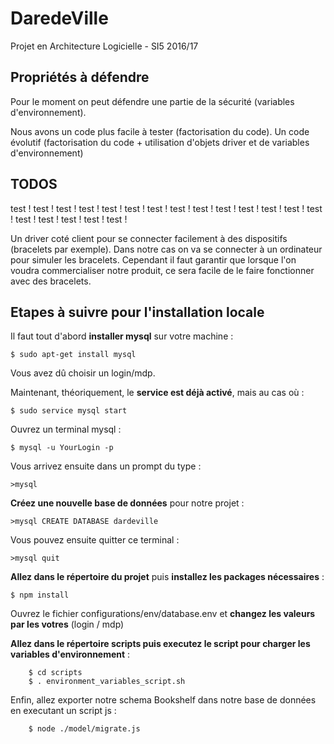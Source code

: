 # DaredeVille
Projet en Architecture Logicielle - SI5 2016/17

## Propriétés à défendre

Pour le moment on peut défendre une partie de la sécurité (variables d'environnement). 

Nous avons un code plus facile à tester (factorisation du code). Un code évolutif (factorisation du code + utilisation
d'objets driver et de variables d'environnement)


## TODOS

test ! test ! test ! test ! test ! test ! test ! test ! test ! test ! test ! test ! test ! test ! test ! test ! test ! test ! test ! 


Un driver coté client pour se connecter facilement à des dispositifs (bracelets par exemple). Dans notre cas
 on va se connecter à un ordinateur pour simuler les bracelets. Cependant il faut garantir que lorsque l'on voudra
 commercialiser notre produit, ce sera facile de le faire fonctionner avec des bracelets.

## Etapes à suivre pour l'installation locale

Il faut tout d'abord **installer mysql** sur votre machine :

`
    $ sudo apt-get install mysql
`

Vous avez dû choisir un login/mdp.

Maintenant, théoriquement, le **service est déjà activé**, mais au cas où :

`
    $ sudo service mysql start
`

Ouvrez un terminal mysql :

`
    $ mysql -u YourLogin -p
`

Vous arrivez ensuite dans un prompt du type :

`
    >mysql
`

**Créez une nouvelle base de données** pour notre projet :

`
    >mysql CREATE DATABASE dardeville
`

Vous pouvez ensuite quitter ce terminal : 

`
    >mysql quit
`

**Allez dans le répertoire du projet** puis **installez les packages nécessaires** :

`
    $ npm install
`

Ouvrez le fichier configurations/env/database.env et **changez les valeurs par les votres** (login / mdp)


**Allez dans le répertoire scripts puis executez le script pour charger les variables d'environnement** :

```shell
    $ cd scripts
    $ . environment_variables_script.sh
```

Enfin, allez exporter notre schema Bookshelf dans notre base de données en executant un script js :

```shell
    $ node ./model/migrate.js
```
